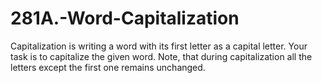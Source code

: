 # 281A.-Word-Capitalization
Capitalization is writing a word with its first letter as a capital letter. Your task is to capitalize the given word.  Note, that during capitalization all the letters except the first one remains unchanged.
